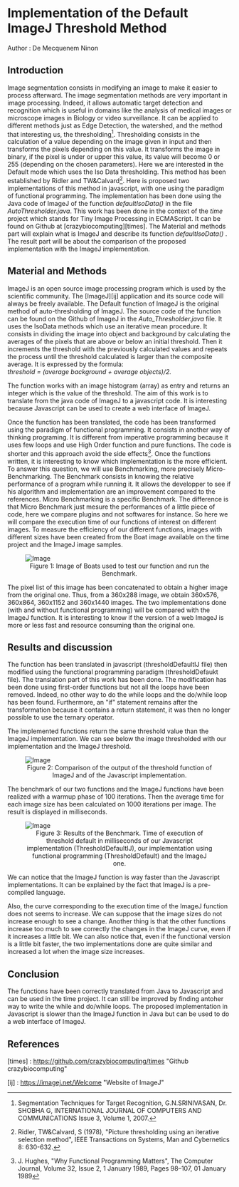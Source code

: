 # Implementation of the Default ImageJ Threshold Method

Author : De Mecquenem Ninon

## Introduction

Image segmentation consists in modifying an image to make it easier to process afterward. The image segmentation methods are very important in image processing. Indeed, it allows automatic target detection and recognition which is useful in domains like the analysis of medical images or microscope images in Biology or video surveillance. It can be applied to different methods just as Edge Detection, the watershed, and the method that interesting us, the thresholding[^SEG2007].
Thresholding consists in the calculation of a value depending on the image given in input and then transforms the pixels depending on this value. It transforms the image in binary, if the pixel is under or upper this value, its value will become 0 or 255 (depending on the chosen parameters).
Here we are interested in the Default mode which uses the Iso Data thresholding. This method has been established by Ridler and TW&Calvard[^RID1978].
Here is proposed two implementations of this method in javascript, with one using the paradigm of functional programming. The implementation has been done using the Java code of ImageJ of the function *defaultIsoData()* in the file *AutoThresholder.java*.
This work has been done in the context of the *time* project which stands for Tiny Image Processing in ECMAScript. It can be found on Github at [crazybiocomputing][times].
The Material and methods part will explain what is ImageJ and describe its function *defaultIsoData()* . The result part will be about the comparison of the proposed implementation with the ImageJ implementation.


## Material and Methods
ImageJ is an open source image processing program which is used by the scientific community. The [ImageJ][ij] application and its source code will always be freely available.
The Default function of ImageJ is the original method of auto-thresholding of ImageJ. The source code of the function can be found on the Github of ImageJ in the *Auto_Thresholder.java* file. It uses the IsoData methods which use an iterative mean procedure.
It consists in dividing the image into object and background by calculating the averages of the pixels that are above or below an initial threshold. Then it increments the threshold with the previously calculated values and repeats the process until the threshold calculated is larger than the composite average.
It is expressed by the formula:  
*threshold = (average background + average objects)/2.*

The function works with an image histogram (array) as entry and returns an integer which is the value of the threshold.
The aim of this work is to translate from the java code of ImageJ to a javascript code. It is interesting because Javascript can be used to create a web interface of ImageJ.

Once the function has been translated, the code has been transformed using the paradigm of functional programming. It consists in another way of thinking programing.  It is different from imperative programming because it uses few loops and use High Order function and pure functions.  The code is shorter and this approach avoid the side effects[^JHU1989].
Once the functions written, it is interesting to know which implementation is the more efficient. To answer this question, we will use Benchmarking, more precisely Micro-Benchmarking. The Benchmark consists in knowing the relative performance of a program while running it. It allows the developper to see if his algorithm and implementation are an improvement compared to the references. Micro Benchmarking is a specific Benchmark. The difference is that Micro Benchmark just mesure the performances of a little piece of code, here we compare plugins and not softwares for instance.  So here we will compare the execution time of our functions of interest on different images.
To measure the efficiency of our different functions, images with different sizes have been created from the Boat image available on the time project and the ImageJ image samples.

<figure>
    <img src="(https://github.com/rmy17/bioinf-struct/blob/master/projectThreshold/images/Boats.png)" alt="Image" />
    <center><figcaption>Figure 1: Image of Boats used to test our function and run the Benchmark.</figcaption></center>
</figure>


The pixel list of this image has been concatenated to obtain a higher image from the original one.  Thus, from a 360x288 image, we obtain 360x576, 360x864, 360x1152 and 360x1440 images.
 The two implementations done (with and without functional programming) will be compared with the ImageJ function. It is interesting to know if the version of a web ImageJ is more or less fast and resource consuming than the original one.

## Results and discussion
The function has been translated in javascript (thresholdDefaultIJ file) then modified using the functional programming paradigm (thresholdDefaukt file). The translation part of this work has been done. The modification has been done using first-order functions but not all the loops have been removed. Indeed, no other way to do the while loops and the do/while loop has been found. Furthermore, an "if" statement remains after the transformation because it contains a return statement, it was then no longer possible to use the ternary operator.

The implemented functions return the same threshold value than the ImageJ implementation. We can see below the image thresholded with our implementation and the ImageJ threshold.

<figure>
    <img src="(https://github.com/rmy17/bioinf-struct/blob/master/projectThreshold/images/ComparisonImageJFunctionDefaultThreshold.png)" alt="Image" />
    <center><figcaption>Figure 2: Comparison of the output of the threshold function of ImageJ and of the Javascript implementation.</figcaption></center>
</figure>


The benchmark of our two functions and the ImageJ functions have been realized with a warmup phase of 100 iterations. Then the average time for each image size has been calculated on 1000 iterations per image. The result is displayed in milliseconds.

<figure>
    <img src="(https://github.com/rmy17/bioinf-struct/blob/master/projectThreshold/images/ResultsBenchmarkThresholdDefault.png)" alt="Image" />
    <center><figcaption>Figure 3: Results of the Benchmark. Time of execution of threshold default in milliseconds of our Javascript implementation (ThresholdDefaultIJ), our implementation using functional programming (ThresholdDefault) and the ImageJ one.</figcaption></center>
</figure>


We can notice that the ImageJ function is way faster than the Javascript implementations. It can be explained by the fact that ImageJ is a pre-compiled language.

Also, the curve corresponding to the execution time of the ImageJ function does not seems to increase. We can suppose that the image sizes do not increase enough to see a change. Another thing is that the other functions increase too much to see correctly the changes in the ImageJ curve, even if it increases a little bit.
We can also notice that, even if the functional version is a little bit faster, the two implementations done are quite similar and increased a lot when the image size increases.

## Conclusion
The functions have been correctly translated from Java to Javascript and can be used in the time project.
It can still be improved by finding antoher way to write the while and do/while loops.
The proposed implementation in Javascript is slower than the ImageJ function in Java but can be used to do a web interface of ImageJ.

## References
[^SEG2007]: Segmentation Techniques for Target Recognition, G.N.SRINIVASAN, Dr. SHOBHA G, INTERNATIONAL JOURNAL OF COMPUTERS AND COMMUNICATIONS Issue 3, Volume 1, 2007.

[^HET2013]: Hetal J. Vala, Prof. Astha Baxi, "A Review on Otsu Image Segmentation Algorithm", International Journal of Advanced Research in Computer Engineering & Technology (IJARCET), Volume 2, Issue 2, February 2013

[^RID1978]: Ridler, TW&Calvard, S (1978), "Picture thresholding using an iterative selection method", IEEE Transactions on Systems, Man and Cybernetics 8: 630-632.

[^JHU1989]:  J. Hughes, "Why Functional Programming Matters", The Computer Journal, Volume 32, Issue 2, 1 January 1989, Pages 98–107,  01 January 1989

[times] : https://github.com/crazybiocomputing/times "Github crazybiocomputing"

[ij] : https://imagej.net/Welcome "Website of ImageJ"

